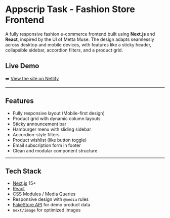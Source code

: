 # Appscrip Task - Fashion Store Frontend

A fully responsive fashion e-commerce frontend built using **Next.js** and **React**, inspired by the UI of Metta Muse. The design adapts seamlessly across desktop and mobile devices, with features like a sticky header, collapsible sidebar, accordion filters, and a product grid.

## Live Demo

➡️ [View the site on Netlify](https://appscrip-task-madhuri.netlify.app/)

---

## Features

-  Fully responsive layout (Mobile-first design)
-  Product grid with dynamic column layouts
-  Sticky announcement bar
-  Hamburger menu with sliding sidebar
-  Accordion-style filters
-  Product wishlist (like button toggle)
-  Email subscription form in footer
-  Clean and modular component structure

---

##  Tech Stack

- [Next.js](https://nextjs.org/) 15+
- [React](https://react.dev/)
- CSS Modules / Media Queries
- Responsive design with `@media` rules
- [FakeStore API](https://fakestoreapi.com/) for demo product data
- `next/image` for optimized images


